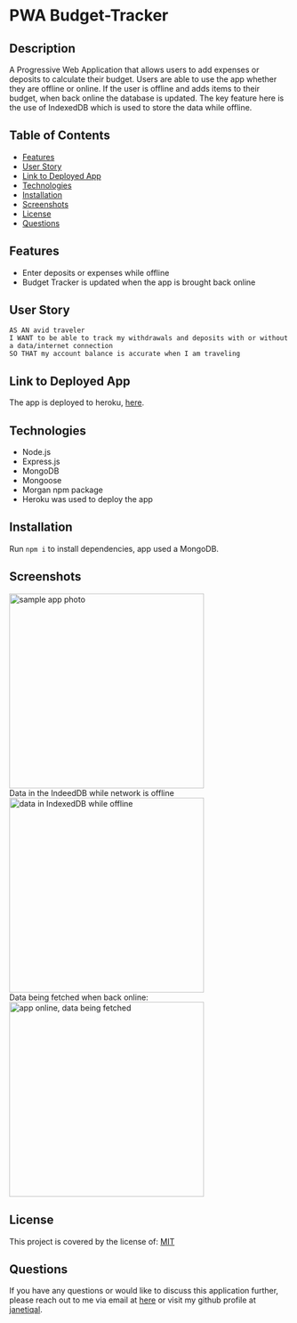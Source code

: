 # PWA Budget-Tracker

## Description
A Progressive Web Application that allows users to add expenses or deposits to calculate their budget. Users are able to use the app whether they are offline or online. If the user is offline and adds items to their budget, when back online the database is updated. The key feature here is the use of IndexedDB which is used to store the data while offline.

## Table of Contents
- [Features](#features)
- [User Story](#user-story)
- [Link to Deployed App](#link-to-deployed-app)
- [Technologies](#technologies)
- [Installation](#installation)
- [Screenshots](#screenshot)
- [License](#license)
- [Questions](#questions)


## Features
- Enter deposits or expenses while offline
- Budget Tracker is updated when the app is brought back online

## User Story 
```
AS AN avid traveler
I WANT to be able to track my withdrawals and deposits with or without a data/internet connection
SO THAT my account balance is accurate when I am traveling
```
## Link to Deployed App
The app is deployed to heroku, [here](https://desolate-scrubland-66310.herokuapp.com/).

## Technologies
 - Node.js
 - Express.js
 - MongoDB
 - Mongoose
 - Morgan npm package
 - Heroku was used to deploy the app

## Installation
Run `npm i` to install dependencies, app used a MongoDB. 

## Screenshots
<img width="350" alt="sample app photo" src="https://user-images.githubusercontent.com/84414488/138577115-d114db68-ec6e-4829-83d7-dad251d9774e.png">
<br>
Data in the IndeedDB while network is offline
<img width="350" alt="data in IndexedDB while offline" src="https://user-images.githubusercontent.com/84414488/138577127-a6a751b8-c38d-4e7b-9359-f7e17ba1643d.png">
<br>
Data being fetched when back online:
<img width="350" alt="app online, data being fetched" src="https://user-images.githubusercontent.com/84414488/138577157-4624a364-cc88-47f9-893b-de03efd004d1.png">


## License

  This project is covered by the license of: [MIT](https://opensource.org/licenses/MIT)

## Questions
  If you have any questions or would like to discuss this application further, please reach out to me via email at [here](mailto:j.iqal35@gmail.com) or visit my github profile at [janetiqal](http://www.github.com/janetiqal).
